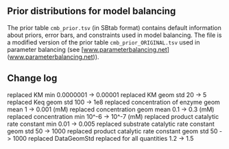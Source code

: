 Prior distributions for model balancing
---------------------------------------

The prior table `cmb_prior.tsv` (in SBtab format) contains default information about priors, error bars, and constraints used in model balancing. The file is a modified version of the prior table `cmb_prior_ORIGINAL.tsv` used in parameter balancing (see [www.parameterbalancing.net] (www.parameterbalancing.net)).

## Change log

replaced KM min 0.0000001 -> 0.00001
replaced KM geom std 20 -> 5
replaced Keq geom std 100 -> 1e8
replaced concentration of enzyme geom mean 1 -> 0.001 (mM)
replaced concentration geom mean 0.1 -> 0.3 (mM)
replaced concentration min 10^-6 -> 10^-7 (mM)
replaced product catalytic rate constant min 0.01 -> 0.005
replaced substrate catalytic rate constant geom std 50 -> 1000
replaced product catalytic rate constant geom std   50 -> 1000
replaced DataGeomStd replaced for all quantities 1.2 -> 1.5
